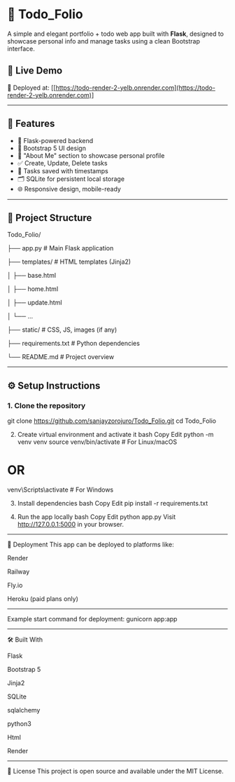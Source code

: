 # 📝 Todo_Folio

A simple and elegant portfolio + todo web app built with **Flask**, designed to showcase personal info and manage tasks using a clean Bootstrap interface.


## 🔗 Live Demo

🚀 Deployed at: [[https://todo-render-2-yelb.onrender.com](https://todo-render-2-yelb.onrender.com)]

---

## 📌 Features

- 🔐 Flask-powered backend
- 🎨 Bootstrap 5 UI design
- 🧠 "About Me" section to showcase personal profile 
- ✅ Create, Update, Delete tasks
- 📅 Tasks saved with timestamps
- 🗂 SQLite for persistent local storage
- 🌐 Responsive design, mobile-ready 

---

## 📂 Project Structure

Todo_Folio/

├── app.py # Main Flask application

├── templates/ # HTML templates (Jinja2)

│ ├── base.html

│ ├── home.html

│ ├── update.html

│ └── ...

├── static/ # CSS, JS, images (if any)

├── requirements.txt # Python dependencies

└── README.md # Project overview



---

## ⚙️ Setup Instructions

### 1. Clone the repository

git clone https://github.com/sanjayzorojuro/Todo_Folio.git
cd Todo_Folio

2. Create virtual environment and activate it
bash
Copy
Edit
python -m venv venv
source venv/bin/activate  # For Linux/macOS
# OR
venv\Scripts\activate     # For Windows

3. Install dependencies
bash
Copy
Edit
pip install -r requirements.txt

5. Run the app locally
bash
Copy
Edit
python app.py
Visit http://127.0.0.1:5000 in your browser.

---

🚀 Deployment
This app can be deployed to platforms like:

Render

Railway

Fly.io

Heroku (paid plans only)

---

Example start command for deployment:
gunicorn app:app



---



🛠 Built With

Flask

Bootstrap 5

Jinja2

SQLite

sqlalchemy

python3

Html

Render



---

📜 License
This project is open source and available under the MIT License.





